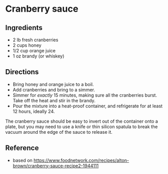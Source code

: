 # Cranberry sauce

## Ingredients
* 2 lb fresh cranberries
* 2 cups honey
* 1/2 cup orange juice
* 1 oz brandy (or whiskey)

## Directions
* Bring honey and orange juice to a boil.
* Add cranberries and bring to a simmer.
* Simmer for *exactly* 15 minutes, making sure all the cranberries burst. Take off the heat and stir in the brandy.
* Pour the mixture into a heat-proof container, and refrigerate for at least 12 hours, ideally 24.

The cranberry sauce should be easy to invert out of the container onto a plate, but you may need to use a knife or thin silicon spatula to break the vacuum around the edge of the sauce to release it.

## Reference
* based on https://www.foodnetwork.com/recipes/alton-brown/cranberry-sauce-recipe2-1944111
